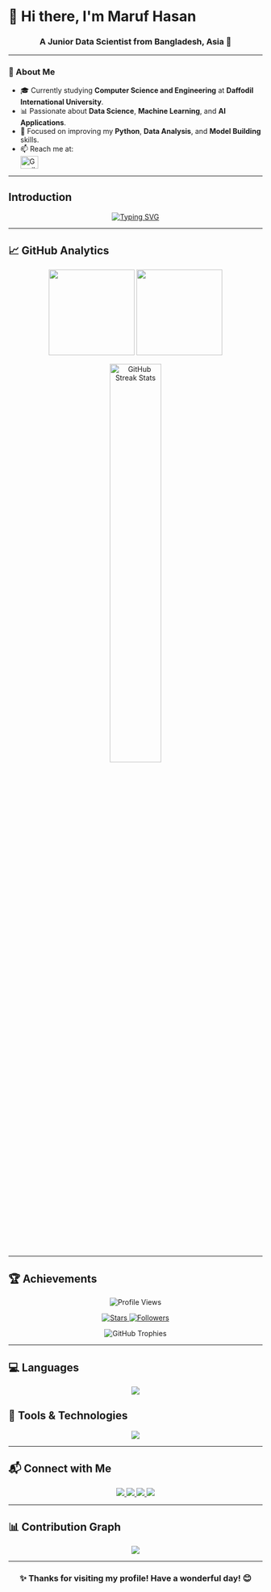 # 👋 Hi there, I'm **Maruf Hasan**

<h3 align="center">A Junior Data Scientist from Bangladesh, Asia 🥸</h3>

---

### 🧠 About Me
- 🎓 Currently studying **Computer Science and Engineering** at **Daffodil International University**.  
- 📊 Passionate about **Data Science**, **Machine Learning**, and **AI Applications**.  
- 🌱 Focused on improving my **Python**, **Data Analysis**, and **Model Building** skills.  
- 📫 Reach me at:  
  <a href="mailto:mdmarufhasan138313@gmail.com" target="_blank">
    <img align="center" src="https://upload.wikimedia.org/wikipedia/commons/7/7e/Gmail_icon_%282020%29.svg" alt="Gmail" height="25" width="35"/>
  </a>


---

## Introduction
<p align="center">
<a href="https://git.io/typing-svg"><img src="https://readme-typing-svg.demolab.com?font=Fira+Code&weight=500&size=25&pause=1000&color=F78100&center=true&width=800&height=60&lines=I+am+a+Data+Scientist%F0%9F%92%BB%F0%9F%92%BB;3+years%2B+Coding+Experience+.+.+.;Now+I+am+Practicing+%F0%9F%91%A8%E2%80%8D%F0%9F%92%BB%F0%9F%91%A8%E2%80%8D%F0%9F%92%BB%F0%9F%91%A8%E2%80%8D%F0%9F%92%BB;+Ml+DL+%F0%9F%94%A5+Python++Data+Visualization" alt="Typing SVG" /></a>
</p>

---

## 📈 GitHub Analytics
<p align="center">
  <img height="170em" src="https://github-readme-stats.vercel.app/api?username=maruf5730&show_icons=true&theme=default&hide_border=true&count_private=true&include_all_commits=true" />
  <img height="170em" src="https://github-readme-stats.vercel.app/api/top-langs/?username=maruf5730&layout=compact&langs_count=8&hide_border=true&theme=default" />
</p>

<p align="center">
  <img width="45%" src="https://github-readme-streak-stats.herokuapp.com/?user=maruf5730&theme=default&hide_border=true" alt="GitHub Streak Stats" />
</p>

---

## 🏆 Achievements
<p align="center">
  <img src="https://komarev.com/ghpvc/?username=maruf5730&style=flat-square&color=0e75b6" alt="Profile Views" />
</p>

<p align="center">
  <a href="https://github.com/maruf5730?tab=repositories&sort=stargazers">
    <img alt="Stars" src="https://custom-icon-badges.demolab.com/github/stars/maruf5730?color=0E75B6&style=flat-square&logo=star&label=Stars"/>
  </a>
  <a href="https://github.com/maruf5730?tab=followers">
    <img alt="Followers" src="https://custom-icon-badges.demolab.com/github/followers/maruf5730?color=0E75B6&style=flat-square&logo=person-add&label=Followers"/>
  </a>
</p>

<p align="center">
  <img src="https://github-profile-trophy.vercel.app/?username=maruf5730&theme=flat&column=4&margin-w=15&margin-h=15" alt="GitHub Trophies" />
</p>

---

## 💻 Languages
<p align="center">
  <a href="https://skillicons.dev">
    <img src="https://skillicons.dev/icons?i=py,c,cpp,java&perline=5" />
  </a>
</p>

## 🧰 Tools & Technologies
<p align="center">
  <a href="https://skillicons.dev">
    <img src="https://skillicons.dev/icons?i=vscode,git,github,docker,vercel,netlify,postman,figma,vite&perline=5" />
  </a>
</p>

---

## 📬 Connect with Me
<p align="center">
  <a href="https://www.linkedin.com/in/md-maruf-hasan-150365242/">
    <img src="https://img.shields.io/badge/LinkedIn-0A66C2?style=flat-square&logo=linkedin&logoColor=white"/>
  </a>
  <a href="https://www.facebook.com/maruf.hasan.5730">
    <img src="https://img.shields.io/badge/Facebook-1877F2?style=flat-square&logo=facebook&logoColor=white"/>
  </a>
  <a href="https://x.com/">
    <img src="https://img.shields.io/badge/Twitter-1DA1F2?style=flat-square&logo=twitter&logoColor=white"/>
  </a>
  <a href="https://wa.me/+8801784925341">
    <img src="https://img.shields.io/badge/WhatsApp-25D366?style=flat-square&logo=whatsapp&logoColor=white"/>
  </a>
</p>

---

## 📊 Contribution Graph
<p align="center">
  <img src="https://github-readme-activity-graph.vercel.app/graph?username=maruf5730&custom_title=Contribution%20Graph&bg_color=ffffff&color=0059B3&line=0E75B6&point=0073E6&area=true&hide_border=true" />
</p>

---

<h3 align="center">✨ Thanks for visiting my profile! Have a wonderful day! 😊</h3>
